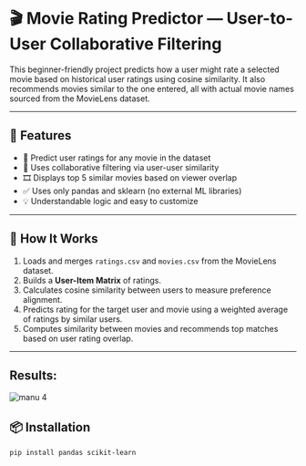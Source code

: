 # 🎬 Movie Rating Predictor — User-to-User Collaborative Filtering 

This beginner-friendly project predicts how a user might rate a selected movie based on historical user ratings using cosine similarity. It also recommends movies similar to the one entered, all with actual movie names sourced from the MovieLens dataset.

---

## 📌 Features

- 📄 Predict user ratings for any movie in the dataset
- 👤 Uses collaborative filtering via user-user similarity
- 🎞️ Displays top 5 similar movies based on viewer overlap
- ✅ Uses only pandas and sklearn (no external ML libraries)
- 💡 Understandable logic and easy to customize

---

## 🧠 How It Works

1. Loads and merges `ratings.csv` and `movies.csv` from the MovieLens dataset.
2. Builds a **User-Item Matrix** of ratings.
3. Calculates cosine similarity between users to measure preference alignment.
4. Predicts rating for the target user and movie using a weighted average of ratings by similar users.
5. Computes similarity between movies and recommends top matches based on user rating overlap.

---
 
## Results:
![manu 4](https://github.com/user-attachments/assets/75187841-5f29-481b-b563-efe260be1dfd)




## 📦 Installation

```bash
pip install pandas scikit-learn
